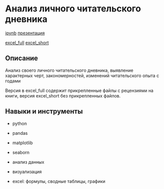 # Анализ личного читательского дневника
[ipynb](https://github.com/Malakhova-Natalya/Personal_project/blob/main/reading_diary_project/reading_diary_project.ipynb "ipynb") [презентация](https://github.com/Malakhova-Natalya/Personal_project/blob/main/reading_diary_project/Презентация%20reading_diary_project.pdf "презентация")


[excel_full](https://github.com/Malakhova-Natalya/Personal_project/blob/main/reading_diary_project/my_reading_diary_excel.xlsx "excel_full") [excel_short](https://github.com/Malakhova-Natalya/Personal_project/blob/main/reading_diary_project/my_reading_diary_excel_short.xlsx "excel_short")

## Описание	
Анализ своего личного читательского дневника, выявление характерных черт, закономерностей, изменений читательского опыта с годами

Версия в excel_full содержит прикрепленные файлы с рецензиями на книги, версия excel_short без прикрепленных файлов.

## Навыки и инструменты
- python 
- pandas 
- matplotlib
- seaborn
- анализ данных
- визуализация

- excel: формулы, сводные таблицы, графики
